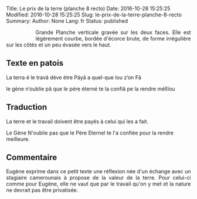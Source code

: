 Title: Le prix de la terre (planche 8 recto)
Date: 2016-10-28 15:25:25
Modified: 2016-10-28 15:25:25
Slug: le-prix-de-la-terre-planche-8-recto
Summary: 
Author: None
Lang: fr
Status: published


<figure class="image-block" style="float: left;">
  <img alt="" src="{static}/images/planche_8.png">
  <figcaption style="max-width: 200px"></figcaption>
</figure>
<p style="text-align:justify;">Grande Planche verticale gravée sur les deux faces. Elle est légèrement courbe, bordée d'écorce brute,  de forme irrégulière sur les côtés et un peu évasée vers le haut.</p>

## Texte en patois
La terra é le travâ dève ètre Páyâ a quel-que lou z’on Fâ

le gène
n’oublie pâ que le pére éterné te la confiâ pe la rendre méllïou

## Traduction
La terre et le travail doivent être payés à celui qui les a fait.

Le Gène
N'oublie pas que le Père Eternel te l'a confiée pour la rendre meilleure.

## Commentaire
<p style="text-align:justify;">Eugène exprime dans ce petit texte une réflexion née d'un échange avec un stagiaire camerounais à propose de la valeur de la terre. Pour celui-ci comme pour Eugène, elle ne vaut que par le travail qu'on y met et la nature ne devrait pas être privatisée. </p>




